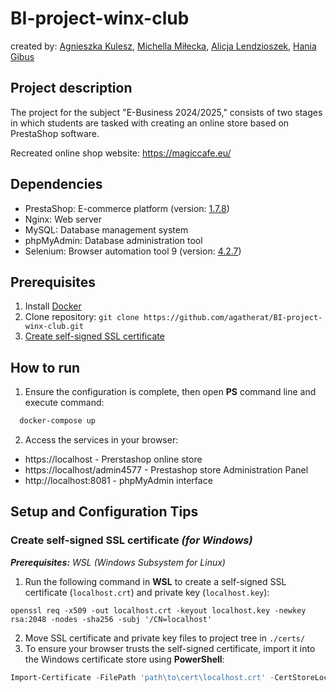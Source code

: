 # BI-project-winx-club

created by: [Agnieszka Kulesz](https://github.com/agatherat), [Michella Miłecka](https://github.com/michellamilecka), [Alicja Lendzioszek](https://github.com/alicjalendzioszek), [Hania Gibus](https://github.com/haniagibus)

## Project description
The project for the subject "E-Business 2024/2025," consists of two stages in which students are tasked with creating an online store based on PrestaShop software.

Recreated online shop website: https://magiccafe.eu/

## Dependencies 
- PrestaShop: E-commerce platform (version: [1.7.8](https://pl.prestashop.com/versions/))
- Nginx: Web server
- MySQL: Database management system
- phpMyAdmin: Database administration tool
- Selenium: Browser automation tool 9 (version: [4.2.7](https://www.selenium.dev/blog/2024/selenium-4-27-released/))

## Prerequisites
1. Install [Docker](https://docs.docker.com/engine/install/)
2. Clone repository: `git clone https://github.com/agatherat/BI-project-winx-club.git`
3. [Create self-signed SSL certificate](#create-self-signed-ssl-certificate-for-windows)

## How to run
1. Ensure the configuration is complete, then open **PS** command line and execute command:
```powershell
  docker-compose up
```
2. Access the services in your browser:
  - https://localhost - Prerstashop online store
  - https://localhost/admin4577 - Prestashop store Administration Panel
  - http://localhost:8081 - phpMyAdmin interface

## Setup and Configuration Tips

### Create self-signed SSL certificate _(for Windows)_
_**Prerequisites:** WSL (Windows Subsystem for Linux)_

1. Run the following command in **WSL** to create a self-signed SSL certificate (`localhost.crt`) and private key (`localhost.key`):
```shell
openssl req -x509 -out localhost.crt -keyout localhost.key -newkey rsa:2048 -nodes -sha256 -subj '/CN=localhost'
```
2. Move SSL certificate and private key files to project tree in `./certs/`
3. To ensure your browser trusts the self-signed certificate, import it into the Windows certificate store using **PowerShell**:
```powershell
Import-Certificate -FilePath 'path\to\cert\localhost.crt' -CertStoreLocation Cert:\CurrentUser\Root\
```
